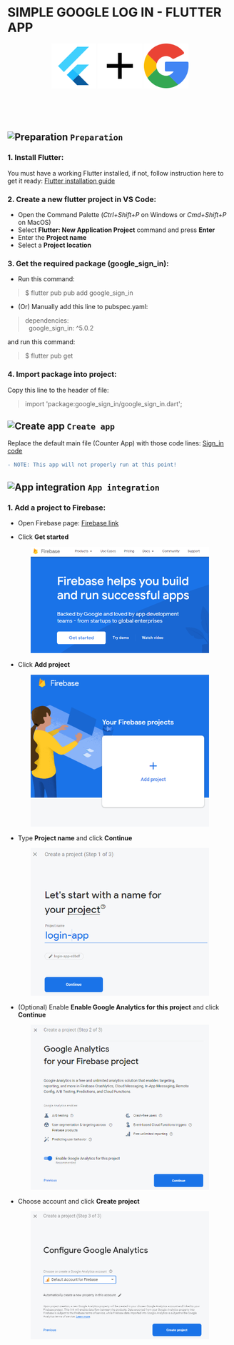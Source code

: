 # SIMPLE GOOGLE LOG IN - FLUTTER APP
<p float="left" align="center">
<img src="./asset/flutter.png" width="100" alt="Flutter icon" title="Flutter">
<img src="./asset/add.png" width="100" alt="Flutter icon" title=" and ">
<img src="./asset/gg.png" width="100" alt="Flutter icon" title=" Google ">
 </p>
 <br><br><br>

## ![Preparation](https://via.placeholder.com/15/00ff005/000000?text=+) `Preparation`
### 1. Install Flutter:
You must have a working Flutter installed, if not, follow instruction here to get it ready: [Flutter installation guide](https://flutter.dev/docs/get-started/install)

### 2. Create a new flutter project in **VS Code**:
* Open the Command Palette (*Ctrl+Shift+P* on Windows or *Cmd+Shift+P* on MacOS)
* Select **Flutter: New Application Project** command and press **Enter**
* Enter the **Project name**
* Select a **Project location**

### 3. Get the required package (**google_sign_in**):
* Run this command:
> $ flutter pub pub add google_sign_in

* (Or) Manually add this line to pubspec.yaml:
> dependencies:<br>
> &nbsp;&nbsp;google_sign_in: ^5.0.2

and run this command:

> $ flutter pub get

### 4. Import package into project:
Copy this line to the header of file:

> import 'package:google_sign_in/google_sign_in.dart';


## ![Create app](https://via.placeholder.com/15/00ff005/000000?text=+) `Create app`
Replace the default main file (Counter App) with those code lines: [Sign_in code](https://pub.dev/packages/google_sign_in/example) 
```diff
- NOTE: This app will not properly run at this point!
```


## ![App integration](https://via.placeholder.com/15/00ff005/000000?text=+) `App integration`
### 1. Add a project to Firebase:

* Open Firebase page: [Firebase link](https://firebase.google.com/?platform=android)

* Click **Get started**
<p align="center"><img src="./asset/started.PNG" width="400" alt="Get started" title=""></p>

* Click **Add project**
<p align="center"><img src="./asset/addproject.PNG" width="400" alt="Add project" title=""></p>

* Type **Project name** and click **Continue**
<p align="center"><img src="./asset/step1.PNG" width="400" alt="Step 1" title=""></p>

* (Optional) Enable **Enable Google Analytics for this project** and click **Continue**
<p align="center"><img src="./asset/step2.PNG" width="400" alt="Step 2" title=""></p>

* Choose account and click **Create project**
<p align="center"><img src="./asset/step3.PNG" width="400" alt="Step 3" title=""></p>

